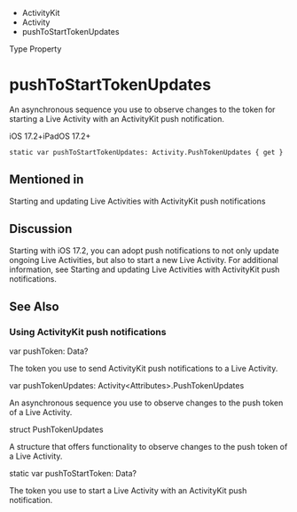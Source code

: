 

- ActivityKit
- Activity
-  pushToStartTokenUpdates 

Type Property

# pushToStartTokenUpdates

An asynchronous sequence you use to observe changes to the token for starting a Live Activity with an ActivityKit push notification.

iOS 17.2+iPadOS 17.2+

``` source
static var pushToStartTokenUpdates: Activity.PushTokenUpdates { get }
```

## Mentioned in 

Starting and updating Live Activities with ActivityKit push notifications

## Discussion

Starting with iOS 17.2, you can adopt push notifications to not only update ongoing Live Activities, but also to start a new Live Activity. For additional information, see Starting and updating Live Activities with ActivityKit push notifications.

## See Also

### Using ActivityKit push notifications

var pushToken: Data?

The token you use to send ActivityKit push notifications to a Live Activity.

var pushTokenUpdates: Activity&lt;Attributes>.PushTokenUpdates

An asynchronous sequence you use to observe changes to the push token of a Live Activity.

struct PushTokenUpdates

A structure that offers functionality to observe changes to the push token of a Live Activity.

static var pushToStartToken: Data?

The token you use to start a Live Activity with an ActivityKit push notification.

